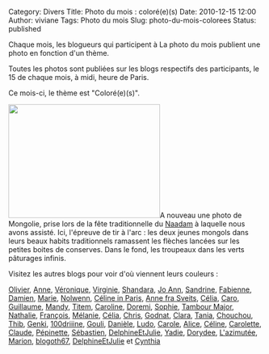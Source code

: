 Category: Divers
Title: Photo du mois : coloré(e)(s)
Date: 2010-12-15 12:00
Author: viviane
Tags: Photo du mois
Slug: photo-du-mois-colorees
Status: published

Chaque mois, les blogueurs qui participent à La photo du mois publient une photo en fonction d'un thème.

Toutes les photos sont publiées sur les blogs respectifs des participants, le 15 de chaque mois, à midi, heure de Paris.

Ce mois-ci, le thème est "Coloré(e)(s)".

<a href="http://www.viviane-voyages.com/wp-content/uploads/2010/12/P1080999.jpg"><img class="aligncenter size-medium wp-image-1788" title="Naadam Coloré" src="http://www.viviane-voyages.com/wp-content/uploads/2010/12/P1080999-300x225.jpg" alt="" width="300" height="225" /></a>A nouveau une photo de Mongolie, prise lors de la fête traditionnelle du <a href="http://www.viviane-voyages.com/divers/peintures-notes/naadam">Naadam</a> à laquelle nous avons assisté. Ici, l'épreuve de tir à l'arc : les deux jeunes mongols dans leurs beaux habits traditionnels ramassent les flèches lancées sur les petites boites de conserves. Dans le fond, les troupeaux dans les verts pâturages infinis.

Visitez les autres blogs pour voir d'où viennent leurs couleurs :

<a href="http://www.olivierdemontreal.ca/" target="_blank">Olivier</a>, <a href="http://anne-tranche-de-vie.over-blog.com/" target="_blank">Anne</a>, <a href="http://veroniquem.blogspot.com/" target="_blank">Véronique</a>, <a href="http://photoblogonline.canalblog.com/" target="_blank">Virginie</a>, <a href="http://shandara.blogspot.com/" target="_blank">Shandara</a>, <a href="http://ladybirdisms.blogspot.com/" target="_blank">Jo Ann</a>, <a href="http://sandrinexpat.wordpress.com/" target="_blank">Sandrine</a>, <a href="http://lostandfoundinlondon.wordpress.com/" target="_blank">Fabienne</a>, <a href="http://www.cabaneasucre.siteperso.net/" target="_blank">Damien</a>, <a href="http://marieetfrank.blogspot.com/" target="_blank">Marie</a>, <a href="http://graindesucre.com/hermineorignal/" target="_blank">Nolwenn</a>, <a href="http://frenchiesinparis.over-blog.com/" target="_blank">Céline in Paris</a>, <a href="http://www.numerimages.ch/bloganne" target="_blank">Anne fra Sveits</a>, <a href="http://poutineettartiflette.blogspot.com/" target="_blank">Célia</a>, <a href="http://letohubohudecaro.canalblog.com/" target="_blank">Caro</a>, <a href="http://guillaume-online.blogspot.com/" target="_blank">Guillaume</a>, <a href="http://mandystockholm.com/" target="_blank">Mandy</a>, <a href="http://www.titem.fr/" target="_blank">Titem</a>, <a href="http://www.lespetitsbarbus.blogspot.com/" target="_blank">Caroline</a>, <a href="http://doremi.bleublog.lematin.ch/" target="_blank">Doremi</a>, <a href="http://malife.me/" target="_blank">Sophie</a>, <a href="http://www.tambour-major.blogspot.com/" target="_blank">Tambour Major</a>, <a href="http://voyageusecomtoise.wordpress.com/" target="_blank">Nathalie</a>, <a href="http://vudubalcon.blogspot.com/" target="_blank">François</a>, <a href="http://princesserosemon.canalblog.com/" target="_blank">Mélanie</a>, <a href="http://www.cabanocanada.com/" target="_blank">Célia</a>, <a href="http://suissefoto.blogspot.com/" target="_blank">Chris</a>, <a href="http://godnat.blogspot.com/" target="_blank">Godnat</a>, <a href="http://dunepommealautre.blogspot.com/" target="_blank">Clara</a>, <a href="http://7pourlequebec.blogspot.com/" target="_blank">Tania</a>, <a href="http://canadians.over-blog.com/" target="_blank">Chouchou</a>, <a href="http://carroir.over-blog.com/" target="_blank">Thib</a>, <a href="http://jessicawilhide.wordpress.com/" target="_blank">Genki</a>, <a href="http://www.reverdailleurs.com/" target="_blank">100driiine</a>, <a href="http://gouli68.blogspot.com/" target="_blank">Gouli</a>, <a href="http://latribudanaximandre.com/" target="_blank">Danièle</a>, <a href="http://www.lefrigoscope.com/" target="_blank">Ludo</a>, <a href="http://www.bleuchocolat.com/blog" target="_blank">Carole</a>, <a href="http://aliceinquebequie.blogspot.com/" target="_blank">Alice</a>, <a href="http://dupommieralerable.over-blog.com/" target="_blank">Céline</a>, <a href="http://www.bleuchocolat.com/blog/" target="_blank">Carolette</a>, <a href="http://imagesenballade.blogspot.com/" target="_blank">Claude</a>, <a href="http://pepinexpress.canalblog.com/" target="_blank">Pépinette</a>, <a href="http://sgiworld.blogspot.com/" target="_blank&quot;">Sébastien</a>, <a href="http://way-to-montreal.blogspot.com/" target="_blank&quot;">DelphineEtJulie</a>, <a href="http://latribudeszouzous.over-blog.com/" target="_blank&quot;">Yadie</a>, <a href="http://memereaucanada.blogspot.com/" target="_blank&quot;">Dorydee</a>, <a href="http://dederrierelesfagots.wordpress.com/" target="_blank&quot;">L'azimutée</a>, <a href="http://marionnette.blogsite.org/" target="_blank&quot;">Marion</a>, <a href="http://blogoth67.wordpress.com/" target="_blank&quot;">blogoth67</a>, <a href="http://way-to-montreal.blogspot.com/" target="_blank&quot;">DelphineEtJulie</a> et <a href="http://www.boeingbleudemer.com/" target="_blank&quot;">Cynthia</a>